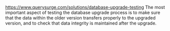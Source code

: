 

https://www.querysurge.com/solutions/database-upgrade-testing
The most important aspect of testing the database upgrade process is to make sure that the data within 
the older version transfers properly to the upgraded version, and to check that data integrity is 
maintained after the upgrade.